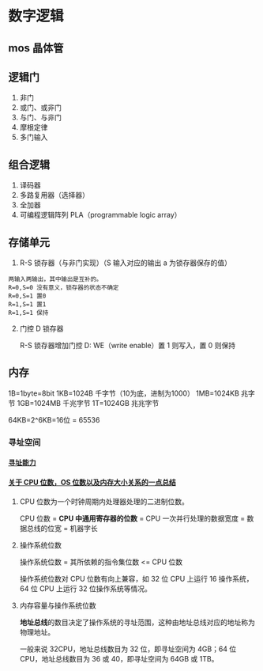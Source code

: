# 数字逻辑

## mos 晶体管

## 逻辑门

1. 非门
2. 或门、或非门
3. 与门、与非门
4. 摩根定律
5. 多门输入

## 组合逻辑

1. 译码器
2. 多路复用器（选择器）
3. 全加器
4. 可编程逻辑阵列 PLA（programmable logic array）

## 存储单元

1. R-S 锁存器（与非门实现）（S 输入对应的输出 a 为锁存器保存的值）

```
两输入两输出，其中输出是互补的。
R=0,S=0 没有意义，锁存器的状态不确定
R=0,S=1 置0
R=1,S=1 置1
R=1,S=1 保持
```

2. 门控 D 锁存器

   R-S 锁存器增加门控 D: WE（write enable）置 1 则写入，置 0 则保持

## 内存

1B=1byte=8bit
1KB=1024B  千字节（10为底，进制为1000）
1MB=1024KB  兆字节
1GB=1024MB  千兆字节
1T=1024GB   兆兆字节

64KB=2^6KB=16位 = 65536

### 寻址空间

#### [寻址能力](https://blog.csdn.net/XJYSober/article/details/118050235)

#### [关于 CPU 位数，OS 位数以及内存大小关系的一点总结](https://www.cnblogs.com/little-YTMM/p/5058354.html)

1. CPU 位数为一个时钟周期内处理器处理的二进制位数。

    CPU 位数 = **CPU 中通用寄存器的位数** = CPU 一次并行处理的数据宽度 =  数据总线的位宽 = 机器字长

2. 操作系统位数

    操作系统位数 = 其所依赖的指令集位数 <= CPU 位数

    操作系统位数对 CPU 位数有向上兼容，如 32 位 CPU 上运行 16 操作系统，64 位 CPU 上运行 32 位操作系统等情况。

3. 内存容量与操作系统位数

    **地址总线**的数目决定了操作系统的寻址范围，这种由地址总线对应的地址称为 物理地址。

    一般来说 32CPU，地址总线数目为 32 位，即寻址空间为 4GB；64 位 CPU，地址总线数目为 36 或 40，即寻址空间为 64GB 或 1TB。

###
